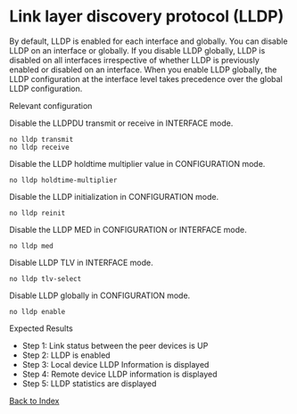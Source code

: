 # Link layer discovery protocol (LLDP)

By default, LLDP is enabled for each interface and globally. You can disable LLDP on an interface or globally. If you disable LLDP globally, 
LLDP is disabled on all interfaces irrespective of whether LLDP is previously enabled or disabled on an interface. When you enable LLDP 
globally, the LLDP configuration at the interface level takes precedence over the global LLDP configuration.


Relevant configuration

Disable the LLDPDU transmit or receive in INTERFACE mode.

```
no lldp transmit
no lldp receive
```

Disable the LLDP holdtime multiplier value in CONFIGURATION mode.

```
no lldp holdtime-multiplier
```

Disable the LLDP initialization in CONFIGURATION mode.

```
no lldp reinit
```

Disable the LLDP MED in CONFIGURATION or INTERFACE mode.

```
no lldp med
```

Disable LLDP TLV in INTERFACE mode.

```
no lldp tlv-select
```

Disable LLDP globally in CONFIGURATION mode.

```
no lldp enable
```

Expected Results

* Step 1: Link status between the peer devices is UP
* Step 2: LLDP is enabled
* Step 3: Local device LLDP Information is displayed
* Step 4: Remote device LLDP information is displayed
* Step 5: LLDP statistics are displayed

[Back to Index](./index.md)



